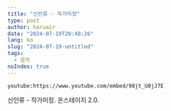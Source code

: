 ```yaml
---
title: "신인류 - 작가미정"
type: post
author: haruair
date: "2024-07-19T20:48:26"
lang: ko
slug: "2024-07-19-untitled"
tags:
  - 음악
noIndex: true
---
```


`youtube:https://www.youtube.com/embed/98jt_U0jJ7E`

신인류 - 작가미정. 온스테이지 2.0.
